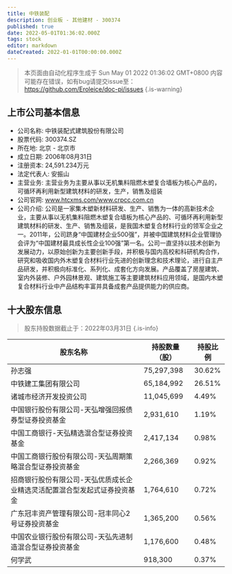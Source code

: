 ```yaml
---
title: 中铁装配
description: 创业板 - 其他建材 - 300374
published: true
date: 2022-05-01T01:36:02.000Z
tags: stock
editor: markdown
dateCreated: 2022-01-01T00:00:00.000Z
---
```


> 本页面由自动化程序生成于 Sun May 01 2022 01:36:02 GMT+0800
> 内容可能存在错误，如有bug请提交issue至：https://github.com/Eroleice/doc-pi/issues
{.is-warning}

## 上市公司基本信息
- 公司名称: 中铁装配式建筑股份有限公司
- 股票代码: 300374.SZ
- 所在地: 北京 - 北京市
- 成立日期: 2006年08月31日
- 注册资本: 24,591.234万元
- 法定代表人: 安振山
- 主营业务: 主营业务为主要从事以无机集料阻燃木塑复合墙板为核心产品的，可循环再利用新型建筑材料的研发，生产，销售及组装
- 公司官网: www.htcxms.com/www.crpcc.com.cn
- 公司介绍: 公司是一家集木塑新材料研发、生产、销售为一体的高新技术企业，主要从事以无机集料阻燃木塑复合墙板为核心产品的、可循环再利用新型建筑材料的研发、生产、销售及组装，是我国木塑复合材料行业的领军企业之一。2011年，公司跻身“中国建材企业500强”，并被中国建筑材料企业管理协会评为“中国建材最具成长性企业100强”第一名。公司一直坚持以技术创新为发展动力，以原始创新为主要创新手段，并积极与国内高校和科研机构合作，研究和吸收国内外木塑复合材料行业先进的创新理念和技术理论，进行自主产品研发，并积极向标准化、系列化、成套化方向发展。产品覆盖了房屋建筑、室内外装修、户外园林景观、建筑施工等主要建筑材料应用领域，是国内木塑复合材料行业中产品结构丰富并具备成套产品提供能力的供应商。


## 十大股东信息
> 股东持股数据截止于：2022年03月31日
{.is-info}

| 股东名称 | 持股数量（股） | 持股比例 |
| --- | --- | --- |
| 孙志强 | 75,297,398 | 30.62% |
| 中铁建工集团有限公司 | 65,184,992 | 26.51% |
| 诸城市经济开发投资公司 | 11,045,699 | 4.49% |
| 中国银行股份有限公司-天弘增强回报债券型证券投资基金 | 2,931,610 | 1.19% |
| 中国工商银行-天弘精选混合型证券投资基金 | 2,417,134 | 0.98% |
| 中国工商银行股份有限公司-天弘周期策略混合型证券投资基金 | 2,266,369 | 0.92% |
| 招商银行股份有限公司-天弘优质成长企业精选灵活配置混合型发起式证券投资基金 | 1,764,610 | 0.72% |
| 广东冠丰资产管理有限公司-冠丰同心2号证券投资基金 | 1,365,200 | 0.56% |
| 中国农业银行股份有限公司-天弘先进制造混合型证券投资基金 | 1,176,600 | 0.48% |
| 何学武 | 918,300 | 0.37% |




